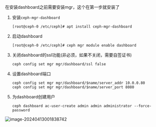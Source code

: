 在安装dashboard之前需要安装mgr，这个在第一步就安装了



1. 安装`ceph-mgr-dashboard`

   ```shell
   [root@ceph-0 /etc/ceph]# apt install ceph-mgr-dashboard
   ```

2. 启动dashboard

   ```shell
   [root@ceph-0 /etc/ceph]# ceph mgr module enable dashboard
   ```

3. 关闭dashboard的ssl功能(非必须，如果不关闭，需要自签证书)

   ```shell
   ceph config set mgr mgr/dashboard/ssl false
   ```

4. 设置dashboard端口

   ```shell
   ceph config set mgr mgr/dashboard/$name/server_addr 10.0.0.80
   ceph config set mgr mgr/dashboard/$name/server_port 8080
   ```

5. 为dashboard创建用户

   ```shell
   ceph dashboard ac-user-create admin admin administrator --force-password
   ```

   

![image-20240413001838742](https://cdn.jsdelivr.net/gh/2822132073/image/202404130018062.png)